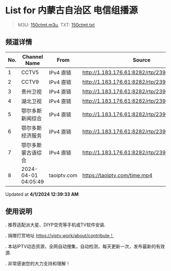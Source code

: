 # List for **内蒙古自治区 电信组播源**

> M3U: [150ctmt.m3u](/150ctmt.m3u), TXT: [150ctmt.txt](/txt/150ctmt.txt)

## 频道详情

| No. | Channel Name | From | Source |
| --- | ------------ | ---- | ------ |
| 1 | CCTV5 | IPv4 直链 | <http://1.183.176.61:8282/rtp/239.29.0.43:5000> |
| 2 | CCTV9 | IPv4 直链 | <http://1.183.176.61:8282/rtp/239.29.1.12:5001> |
| 3 | 贵州卫视 | IPv4 直链 | <http://1.183.176.61:8282/rtp/239.29.1.80:5001> |
| 4 | 湖北卫视 | IPv4 直链 | <http://1.183.176.61:8282/rtp/239.29.1.73:5001> |
| 5 | 鄂尔多斯新闻综合 | IPv4 直链 | <http://1.183.176.61:8282/rtp/239.29.0.30:5000> |
| 6 | 鄂尔多斯经济服务 | IPv4 直链 | <http://1.183.176.61:8282/rtp/239.29.0.31:5000> |
| 7 | 鄂尔多斯蒙古语综合 | IPv4 直链 | <http://1.183.176.61:8282/rtp/239.29.0.33:5000> |
| 8 | 2024-04-01 04:05:49 | taoiptv.com | <https://taoiptv.com/time.mp4> |

Updated at **4/1/2024 12:39:33 AM**

## 使用说明

. 推荐适配派大星、DIYP空壳等手机或TV软件安装.

. 捐赠打赏地址 https://viptv.work/about/contribute！

. 本站IPTV动态资源，全网自动搜集，自动检测，每天更新一次，发布最新的有效源.

. 非常感谢您的大力支持和理解！
